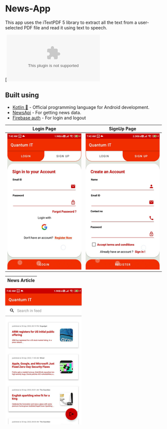 # News-App
This app uses the iTextPDF 5 library to extract all the text from a user-selected PDF file and read it using text to speech. 

[![Download APK](https://github.com/aman043358sagar/News-App/blob/master/apk/app-debug.apk?raw=true)

## Built using
- [Kotlin 💙](https://kotlinlang.org/) - Official programming language for Android development.
- [NewsApi](https://newsapi.org/) - For getting news data.
- [Firebase auth](https://firebase.google.com/docs/auth) - For login and logout


Login Page            |  SignUp Page
:-------------------------:|:-------------------------:
<img src="https://raw.githubusercontent.com/aman043358sagar/News-App/master/images/signin.jpg" width="246" height="438">  |  <img src="https://raw.githubusercontent.com/aman043358sagar/News-App/master/images/signup.jpg" width="246" height="438">

News Article             |
:-------------------------:|
<img src="https://raw.githubusercontent.com/aman043358sagar/News-App/master/images/newsarticles.jpg" width="246" height="438">
